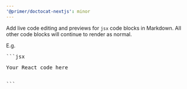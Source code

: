 ```yaml
---
'@primer/doctocat-nextjs': minor
---
```


Add live code editing and previews for `jsx` code blocks in Markdown. All other code blocks will continue to render as normal.

E.g.

<pre>
```jsx
<p>Your React code here</p>
```
</pre>
